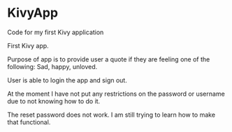 # KivyApp
Code for my first Kivy application

First Kivy app.

Purpose of app is to provide user a quote if they are feeling one of the following: Sad, happy, unloved.

User is able to login the app and sign out.

At the moment I have not put any restrictions on the password or username due to not knowing how to do it.

The reset password does not work. I am still trying to learn how to make that functional.


